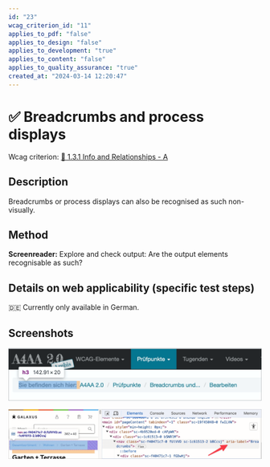 ```yaml
---
id: "23"
wcag_criterion_id: "11"
applies_to_pdf: "false"
applies_to_design: "false"
applies_to_development: "true"
applies_to_content: "false"
applies_to_quality_assurance: "true"
created_at: "2024-03-14 12:20:47"
---
```


# ✅ Breadcrumbs and process displays

Wcag criterion: [📜 1.3.1 Info and Relationships - A](..)

## Description

Breadcrumbs or process displays can also be recognised as such non-visually.

## Method

**Screenreader:** Explore and check output: Are the output elements recognisable as such?

## Details on web applicability (specific test steps)

🇩🇪 Currently only available in German.

## Screenshots

![Breadcrumbs in A4AA](images/breadcrumbs-in-a4aa.png)

![Breadcrumbs auf Galaxus](images/breadcrumbs-auf-galaxus.png)